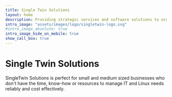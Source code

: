 ```yaml
---
title: Single Twin Solutions
layout: home
description: Providing strategic services and software solutions to organizations to help with their business and technology initiatives.
intro_image: "assets/images/logo/singletwin-logo.svg"
#intro_image_absolute: true
intro_image_hide_on_mobile: true
show_call_box: true
---
```


# Single Twin Solutions
SingleTwin Solutions is perfect for small and medium sized businesses who don't have the time, know-how or resources to manage IT and Linux needs reliably and cost effectively. 